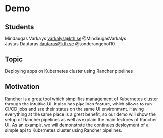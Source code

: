 # Demo

## Students
Mindaugas Varkalys varkalys@kth.se @MindaugasVarkalys  
Justas Dautaras dautaras@kth.se @sonderangebot10

## Topic
Deploying apps on Kubernetes cluster using Rancher pipelines

## Motivation
Rancher is a great tool which simplifies management of Kubernetes cluster through the intuitive UI.
It also has pipelines feature, which allows to run CI/CD jobs and see their status on the same UI environment.
Having everything at the same place is a great benefit, so our demo will show the setup of Rancher pipelines as well as explain the main features of Rancher UI.
As an example, we will demonstrate the continues deployment of a simple api to Kubernetes cluster using Rancher pipelines. 
